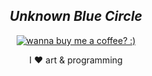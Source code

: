 <h2 align="center"><i>Unknown Blue Circle</i></h2>
<p align="center">  
  <a href="https://www.designbyhumans.com/shop/t-shirt/men/unknown-blue-circle/1293905/">  
       <img src="" alt="wanna buy me a coffee? :)"/>
  </a>
</p>

<p align="center">I ❤️ art & programming</p>

